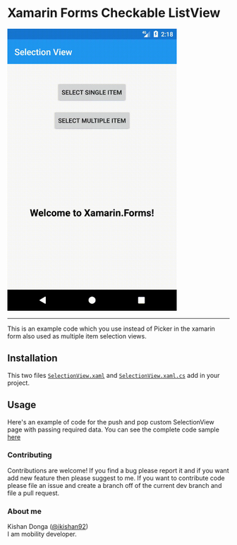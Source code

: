 # Xamarin Forms Checkable ListView

<div align:left;display:inline;>
<img width="384" height="640" src="https://github.com/kishandonga/Xamarin-CheckableListView/blob/master/Screenshots/demo.gif"/>
</div>

***

This is an example code which you use instead of Picker in the xamarin form also used as multiple item selection views.

## Installation

This two files [`SelectionView.xaml`](https://github.com/kishandonga/Xamarin-CheckableListView/blob/master/XamCheckableListView/XamCheckableListView/View/SelectionView.xaml) and [`SelectionView.xaml.cs`](https://github.com/kishandonga/Xamarin-CheckableListView/blob/master/XamCheckableListView/XamCheckableListView/View/SelectionView.xaml.cs) add in your project. 

## Usage

Here's an example of code for the push and pop custom SelectionView page with passing required data. 
You can see the complete code sample [here](https://github.com/kishandonga/Xamarin-CheckableListView/blob/master/XamCheckableListView/XamCheckableListView/View/MainPage.xaml.cs)

### Contributing

Contributions are welcome! If you find a bug please report it and if you want add new feature then please suggest to me. If you want to contribute code please file an issue and create a branch off of the current dev branch and file a pull request.

### About me

Kishan Donga ([@ikishan92](https://twitter.com/ikishan92))  
I am mobility developer.
